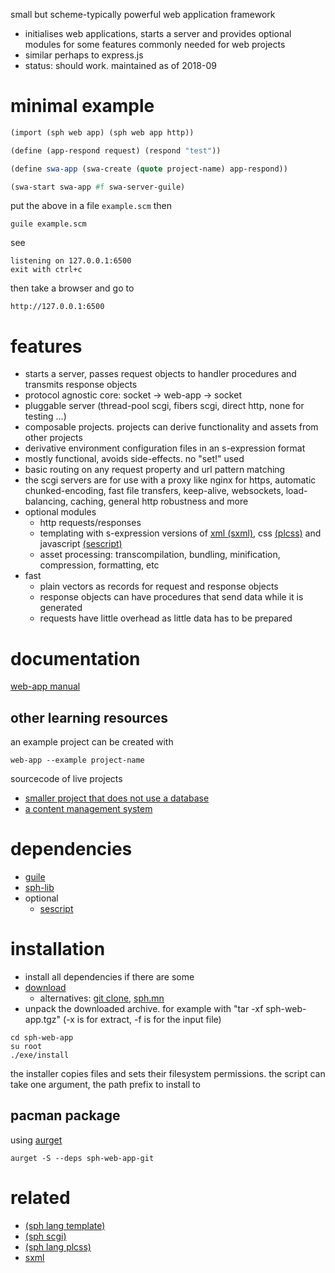 small but scheme-typically powerful web application framework

* initialises web applications, starts a server and provides optional modules for some features commonly needed for web projects
* similar perhaps to express.js
* status: should work. maintained as of 2018-09

# minimal example

```scheme
(import (sph web app) (sph web app http))

(define (app-respond request) (respond "test"))

(define swa-app (swa-create (quote project-name) app-respond))

(swa-start swa-app #f swa-server-guile)
```

put the above in a file ``example.scm`` then

```shell
guile example.scm
```

see

```
listening on 127.0.0.1:6500
exit with ctrl+c
```

then take a browser and go to

```
http://127.0.0.1:6500
```

# features
* starts a server, passes request objects to handler procedures and transmits response objects
* protocol agnostic core: socket -> web-app -> socket
* pluggable server (thread-pool scgi, fibers scgi, direct http, none for testing ...)
* composable projects. projects can derive functionality and assets from other projects
* derivative environment configuration files in an s-expression format
* mostly functional, avoids side-effects. no "set!" used
* basic routing on any request property and url pattern matching
* the scgi servers are for use with a proxy like nginx for https, automatic chunked-encoding, fast file transfers, keep-alive, websockets, load-balancing, caching, general http robustness and more
* optional modules
  * http requests/responses
  * templating with s-expression versions of [xml (sxml)]("https://en.wikipedia.org/wiki/SXML"), css [(plcss)](http://sph.mn/c/browse/link-view/sph-lang-plcss/library/documentation) and javascript [(sescript)](https://github.com/sph-mn/sescript)
  * asset processing: transcompilation, bundling, minification, compression, formatting, etc
* fast
  * plain vectors as records for request and response objects
  * response objects can have procedures that send data while it is generated
  * requests have little overhead as little data has to be prepared

# documentation

[web-app manual](other/documentation/manual.md)

## other learning resources
an example project can be created with
```shell
web-app --example project-name
```

sourcecode of live projects
* [smaller project that does not use a database](http://files.sph.mn/sourcecode/ytilitu)
* [a content management system](http://files.sph.mn/sourcecode/sph-cms)

# dependencies
* [guile](https://www.gnu.org/software/guile/guile.html)
* [sph-lib](https://github.com/sph-mn/sph-lib)
* optional
  * [sescript](https://github.com/sph-mn/sescript)

# installation
* install all dependencies if there are some
* [download](http://files.sph.mn/u/software/releases)
  * alternatives: [git clone](https://github.com/sph-mn/sph-web-app), [sph.mn](http://sph.mn/git/download/sph-web-app.stable.tgz)
* unpack the downloaded archive. for example with "tar -xf sph-web-app.tgz" (-x is for extract, -f is for the input file)

```shell
cd sph-web-app
su root
./exe/install
```

the installer copies files and sets their filesystem permissions. the script can take one argument, the path prefix to install to

## pacman package
using [aurget](https://github.com/pbrisbin/aurget)

```shell
aurget -S --deps sph-web-app-git
```

# related
* [(sph lang template)](http://sph.mn/c/view/q6)
* [(sph scgi)](http://sph.mn/c/view/m6)
* [(sph lang plcss)](http://sph.mn/c/view/fq)
* [sxml](http://okmij.org/ftp/Scheme/SXML.html)
